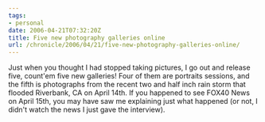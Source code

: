 ```yaml
---
tags:
- personal
date: 2006-04-21T07:32:20Z
title: Five new photography galleries online
url: /chronicle/2006/04/21/five-new-photography-galleries-online/
---
```


Just when you thought I had stopped taking pictures, I go out and release five, count'em five new galleries! Four of them are portraits sessions, and the fifth is photographs from the recent two and half inch rain storm that flooded Riverbank, CA on April 14th.  If you happened to see FOX40 News on April 15th, you may have saw me explaining just what happened (or not, I didn't watch the news I just gave the interview).
